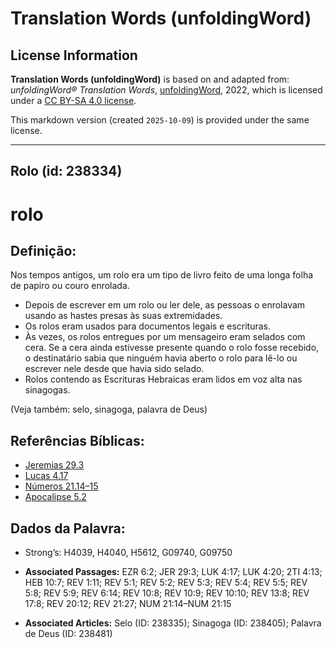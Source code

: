# Translation Words (unfoldingWord)

## License Information

**Translation Words (unfoldingWord)** is based on and adapted from: _unfoldingWord® Translation Words_, [unfoldingWord](https://unfoldingword.org/utw), 2022, which is licensed under a [CC BY-SA 4.0 license](https://creativecommons.org/licenses/by-sa/4.0/legalcode.en).

This markdown version (created `2025-10-09`) is provided under the same license.



--------------------------------

## Rolo (id: 238334)

rolo
====

Definição:
----------

Nos tempos antigos, um rolo era um tipo de livro feito de uma longa folha de papiro ou couro enrolada.

* Depois de escrever em um rolo ou ler dele, as pessoas o enrolavam usando as hastes presas às suas extremidades.
* Os rolos eram usados para documentos legais e escrituras.
* Às vezes, os rolos entregues por um mensageiro eram selados com cera. Se a cera ainda estivesse presente quando o rolo fosse recebido, o destinatário sabia que ninguém havia aberto o rolo para lê\-lo ou escrever nele desde que havia sido selado.
* Rolos contendo as Escrituras Hebraicas eram lidos em voz alta nas sinagogas.

(Veja também: selo, sinagoga, palavra de Deus)

Referências Bíblicas:
---------------------

* [Jeremias 29\.3](https://ref.ly/Jer29:3)
* [Lucas 4\.17](https://ref.ly/Luke4:17)
* [Números 21\.14–15](https://ref.ly/Num21:14-Num21:15)
* [Apocalipse 5\.2](https://ref.ly/Rev5:2)

Dados da Palavra:
-----------------

* Strong’s: H4039, H4040, H5612, G09740, G09750

* **Associated Passages:** EZR 6:2; JER 29:3; LUK 4:17; LUK 4:20; 2TI 4:13; HEB 10:7; REV 1:11; REV 5:1; REV 5:2; REV 5:3; REV 5:4; REV 5:5; REV 5:8; REV 5:9; REV 6:14; REV 10:8; REV 10:9; REV 10:10; REV 13:8; REV 17:8; REV 20:12; REV 21:27; NUM 21:14–NUM 21:15
* **Associated Articles:** Selo (ID: 238335); Sinagoga (ID: 238405); Palavra de Deus (ID: 238481)

